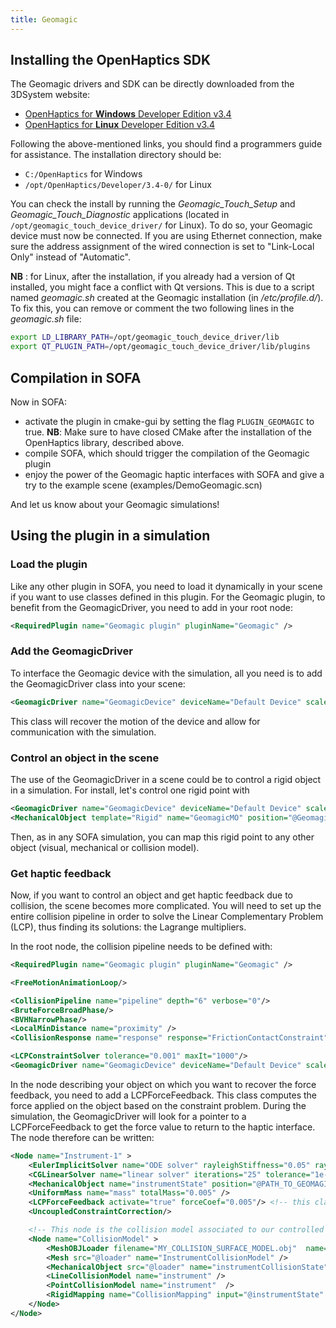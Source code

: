 ```yaml
---
title: Geomagic
---
```


Installing the OpenHaptics SDK
------------------------------

The Geomagic drivers and SDK can be directly downloaded from the 3DSystem website:

- [OpenHaptics for **Windows** Developer Edition v3.4](https://support.3dsystems.com/s/article/OpenHaptics-for-Windows-Developer-Edition-v34?language=en_US)  
- [OpenHaptics for **Linux** Developer Edition v3.4](https://support.3dsystems.com/s/article/OpenHaptics-for-Linux-Developer-Edition-v34?language=en_US)

Following the above-mentioned links, you should find a programmers guide for assistance.
The installation directory should be:

- `C:/OpenHaptics` for Windows
- `/opt/OpenHaptics/Developer/3.4-0/` for Linux

You can check the install by running the *Geomagic_Touch_Setup* and *Geomagic_Touch_Diagnostic* applications (located in `/opt/geomagic_touch_device_driver/` for Linux). To do so, your Geomagic device must now be connected. If you are using Ethernet connection, make sure the address assignment of the wired connection is set to "Link-Local Only" instead of "Automatic".

__NB__ : for Linux, after the installation, if you already had a version of Qt installed, you might face a conflict with Qt versions. This is due to a script named _geomagic.sh_ created at the Geomagic installation (in _/etc/profile.d/_). To fix this, you can remove or comment the two following lines in the _geomagic.sh_ file:
```bash
export LD_LIBRARY_PATH=/opt/geomagic_touch_device_driver/lib
export QT_PLUGIN_PATH=/opt/geomagic_touch_device_driver/lib/plugins
```


Compilation in SOFA
-------------------

Now in SOFA:

- activate the plugin in cmake-gui by setting the flag `PLUGIN_GEOMAGIC` to true. 
**NB**: Make sure to have closed CMake after the installation of the OpenHaptics library, described above.
- compile SOFA, which should trigger the compilation of the Geomagic plugin
- enjoy the power of the Geomagic haptic interfaces with SOFA and give a try to the example scene (examples/DemoGeomagic.scn)

And let us know about your Geomagic simulations!



Using the plugin in a simulation
--------------------------------

### Load the plugin

Like any other plugin in SOFA, you need to load it dynamically in your scene if you want to use classes defined in this plugin.
For the Geomagic plugin, to benefit from the GeomagicDriver, you need to add in your root node:

```xml
<RequiredPlugin name="Geomagic plugin" pluginName="Geomagic" />
```

### Add the GeomagicDriver

To interface the Geomagic device with the simulation, all you need is to add the GeomagicDriver class into your scene:
```xml
<GeomagicDriver name="GeomagicDevice" deviceName="Default Device" scale="1" drawDeviceFrame="1" positionBase="0 0 0"  orientationBase="0 0 0 1"/>
```

This class will recover the motion of the device and allow for communication with the simulation.

### Control an object in the scene

The use of the GeomagicDriver in a scene could be to control a rigid object in a simulation.
For install, let's control one rigid point with
```xml
<GeomagicDriver name="GeomagicDevice" deviceName="Default Device" scale="1" drawDeviceFrame="1" positionBase="0 0 0" orientationBase="0 0 0 1"/>
<MechanicalObject template="Rigid" name="GeomagicMO" position="@GeomagicDevice.positionDevice" />
```

Then, as in any SOFA simulation, you can map this rigid point to any other object (visual, mechanical or collision model).

### Get haptic feedback

Now, if you want to control an object and get haptic feedback due to collision, the scene becomes more complicated.
You will need to set up the entire collision pipeline in order to solve the Linear Complementary Problem (LCP), thus finding its solutions: the Lagrange multipliers.

In the root node, the collision pipeline needs to be defined with:
```xml
<RequiredPlugin name="Geomagic plugin" pluginName="Geomagic" />

<FreeMotionAnimationLoop/>

<CollisionPipeline name="pipeline" depth="6" verbose="0"/>
<BruteForceBroadPhase/>
<BVHNarrowPhase/>
<LocalMinDistance name="proximity" />
<CollisionResponse name="response" response="FrictionContactConstraint" />

<LCPConstraintSolver tolerance="0.001" maxIt="1000"/>
<GeomagicDriver name="GeomagicDevice" deviceName="Default Device" scale="1" drawDeviceFrame="1" positionBase="0 0 0" orientationBase="0 0 0 1" />
```

In the node describing your object on which you want to recover the force feedback, you need to add a LCPForceFeedback. This class computes the force applied on the object based on the constraint problem. During the simulation, the GeomagicDriver will look for a pointer to a LCPForceFeedback to get the force value to return to the haptic interface. The node therefore can be written:

```xml
<Node name="Instrument-1" >
    <EulerImplicitSolver name="ODE solver" rayleighStiffness="0.05" rayleighMass="1.0" />
    <CGLinearSolver name="linear solver" iterations="25" tolerance="1e-10" threshold="10e-10" /> 
    <MechanicalObject name="instrumentState" position="@PATH_TO_GEOMAGICDRIVER/GeomagicDevice.positionDevice" template="Rigid3d" />
    <UniformMass name="mass" totalMass="0.005" />
    <LCPForceFeedback activate="true" forceCoef="0.005"/> <!-- this class computes the force to return back -->
    <UncoupledConstraintCorrection/>

    <!-- This node is the collision model associated to our controlled object -->
    <Node name="CollisionModel" >
        <MeshOBJLoader filename="MY_COLLISION_SURFACE_MODEL.obj"  name="loader"/>
        <Mesh src="@loader" name="InstrumentCollisionModel" />
        <MechanicalObject src="@loader" name="instrumentCollisionState"  />
        <LineCollisionModel name="instrument" />
        <PointCollisionModel name="instrument"  /> 
        <RigidMapping name="CollisionMapping" input="@instrumentState" output="@instrumentCollisionState" />
    </Node>
</Node>
```
